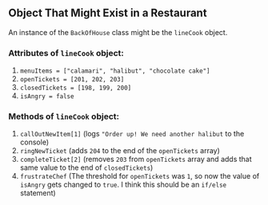 ## Object That Might Exist in a Restaurant

An instance of the `BackOfHouse` class might be the `lineCook` object.

### Attributes of `lineCook` object:

1. `menuItems = ["calamari", "halibut", "chocolate cake"]`
1. `openTickets = [201, 202, 203]`
1. `closedTickets = [198, 199, 200]`
1. `isAngry = false`

### Methods of `lineCook` object:

1. `callOutNewItem[1]` (logs `"Order up! We need another halibut` to the console)
1. `ringNewTicket` (adds `204` to the end of the `openTickets` array)
1. `completeTicket[2]` (removes `203` from `openTickets` array and adds that same value to the end of `closedTickets`)
1. `frustrateChef` (The threshold for `openTickets` was `1`, so now the value of `isAngry` gets changed to `true`. I think this should be an `if/else` statement)
